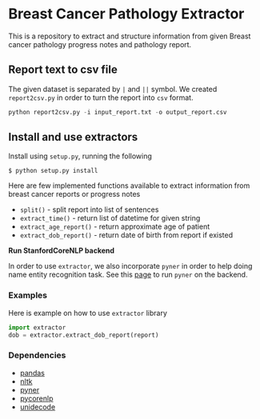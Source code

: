 # Breast Cancer Pathology Extractor

This is a repository to extract and structure information
from given Breast cancer pathology progress notes and
pathology report.


## Report text to csv file

The given dataset is separated by `|` and `||` symbol. We created `report2csv.py`
in order to turn the report into `csv` format.

```python
python report2csv.py -i input_report.txt -o output_report.csv
```


## Install and use extractors

Install using `setup.py`, running the following

```
$ python setup.py install
```

Here are few implemented functions available to extract information
from breast cancer reports or progress notes

- `split()` - split report into list of sentences
- `extract_time()` - return list of datetime for given string
- `extract_age_report()` - return approximate age of patient
- `extract_dob_report()` - return date of birth from report if existed


**Run StanfordCoreNLP backend**

In order to use `extractor`, we also incorporate `pyner` in order to help
doing name entity recognition task. See this [page](docs/stanford_nlp.md) to
run `pyner` on the backend.


### Examples

Here is example on how to use `extractor` library

```python
import extractor
dob = extractor.extract_dob_report(report)
```


### Dependencies

- [pandas](http://pandas.pydata.org/)
- [nltk](http://www.nltk.org/)
- [pyner](https://github.com/dat/pyner)
- [pycorenlp](https://github.com/smilli/py-corenlp)
- [unidecode](https://pypi.python.org/pypi/Unidecode)
